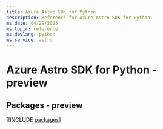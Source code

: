 ```yaml
---
title: Azure Astro SDK for Python
description: Reference for Azure Astro SDK for Python
ms.date: 04/29/2025
ms.topic: reference
ms.devlang: python
ms.service: astro
---
```

# Azure Astro SDK for Python - preview
## Packages - preview
[!INCLUDE [packages](astro-index.md)]